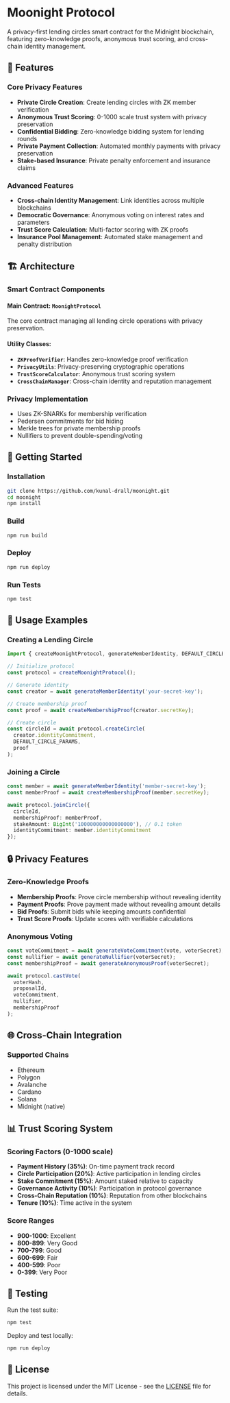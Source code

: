 # Moonight Protocol

A privacy-first lending circles smart contract for the Midnight blockchain, featuring zero-knowledge proofs, anonymous trust scoring, and cross-chain identity management.

## 🌟 Features

### Core Privacy Features
- **Private Circle Creation**: Create lending circles with ZK member verification
- **Anonymous Trust Scoring**: 0-1000 scale trust system with privacy preservation
- **Confidential Bidding**: Zero-knowledge bidding system for lending rounds
- **Private Payment Collection**: Automated monthly payments with privacy preservation
- **Stake-based Insurance**: Private penalty enforcement and insurance claims

### Advanced Features
- **Cross-chain Identity Management**: Link identities across multiple blockchains
- **Democratic Governance**: Anonymous voting on interest rates and parameters
- **Trust Score Calculation**: Multi-factor scoring with ZK proofs
- **Insurance Pool Management**: Automated stake management and penalty distribution

## 🏗️ Architecture

### Smart Contract Components

#### Main Contract: `MoonightProtocol`
The core contract managing all lending circle operations with privacy preservation.

#### Utility Classes:
- **`ZKProofVerifier`**: Handles zero-knowledge proof verification
- **`PrivacyUtils`**: Privacy-preserving cryptographic operations
- **`TrustScoreCalculator`**: Anonymous trust scoring system
- **`CrossChainManager`**: Cross-chain identity and reputation management

### Privacy Implementation
- Uses ZK-SNARKs for membership verification
- Pedersen commitments for bid hiding
- Merkle trees for private membership proofs
- Nullifiers to prevent double-spending/voting

## 🚀 Getting Started

### Installation

```bash
git clone https://github.com/kunal-drall/moonight.git
cd moonight
npm install
```

### Build

```bash
npm run build
```

### Deploy

```bash
npm run deploy
```

### Run Tests

```bash
npm test
```

## 📖 Usage Examples

### Creating a Lending Circle

```typescript
import { createMoonightProtocol, generateMemberIdentity, DEFAULT_CIRCLE_PARAMS } from './src';

// Initialize protocol
const protocol = createMoonightProtocol();

// Generate identity
const creator = await generateMemberIdentity('your-secret-key');

// Create membership proof
const proof = await createMembershipProof(creator.secretKey);

// Create circle
const circleId = await protocol.createCircle(
  creator.identityCommitment,
  DEFAULT_CIRCLE_PARAMS,
  proof
);
```

### Joining a Circle

```typescript
const member = await generateMemberIdentity('member-secret-key');
const memberProof = await createMembershipProof(member.secretKey);

await protocol.joinCircle({
  circleId,
  membershipProof: memberProof,
  stakeAmount: BigInt('100000000000000000'), // 0.1 token
  identityCommitment: member.identityCommitment
});
```

## 🔒 Privacy Features

### Zero-Knowledge Proofs
- **Membership Proofs**: Prove circle membership without revealing identity
- **Payment Proofs**: Prove payment made without revealing amount details
- **Bid Proofs**: Submit bids while keeping amounts confidential
- **Trust Score Proofs**: Update scores with verifiable calculations

### Anonymous Voting
```typescript
const voteCommitment = await generateVoteCommitment(vote, voterSecret);
const nullifier = await generateNullifier(voterSecret);
const membershipProof = await generateAnonymousProof(voterSecret);

await protocol.castVote(
  voterHash,
  proposalId,
  voteCommitment,
  nullifier,
  membershipProof
);
```

## 🌐 Cross-Chain Integration

### Supported Chains
- Ethereum
- Polygon
- Avalanche
- Cardano
- Solana
- Midnight (native)

## 📊 Trust Scoring System

### Scoring Factors (0-1000 scale)
- **Payment History (35%)**: On-time payment track record
- **Circle Participation (20%)**: Active participation in lending circles
- **Stake Commitment (15%)**: Amount staked relative to capacity
- **Governance Activity (10%)**: Participation in protocol governance
- **Cross-Chain Reputation (10%)**: Reputation from other blockchains
- **Tenure (10%)**: Time active in the system

### Score Ranges
- **900-1000**: Excellent
- **800-899**: Very Good
- **700-799**: Good
- **600-699**: Fair
- **400-599**: Poor
- **0-399**: Very Poor

## 🧪 Testing

Run the test suite:

```bash
npm test
```

Deploy and test locally:

```bash
npm run deploy
```

## 📄 License

This project is licensed under the MIT License - see the [LICENSE](LICENSE) file for details.